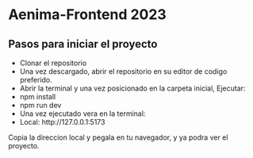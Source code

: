 # Aenima-Frontend 2023
## Pasos para iniciar el proyecto
<ul>
<li>Clonar el repositorio</li>
<li>Una vez descargado, abrir el repositorio en su editor de codigo preferido.</li>
<li>Abrir la terminal y una vez posicionado en la carpeta inicial, Ejecutar: </li>
<li>npm install </li>
<li>npm run dev </li>
<li>Una vez ejecutado vera en la terminal:</li>
<li>Local: http://127.0.0.1:5173 </li> </ul>
Copia la direccion local y pegala en tu navegador, y ya podra ver el proyecto.
